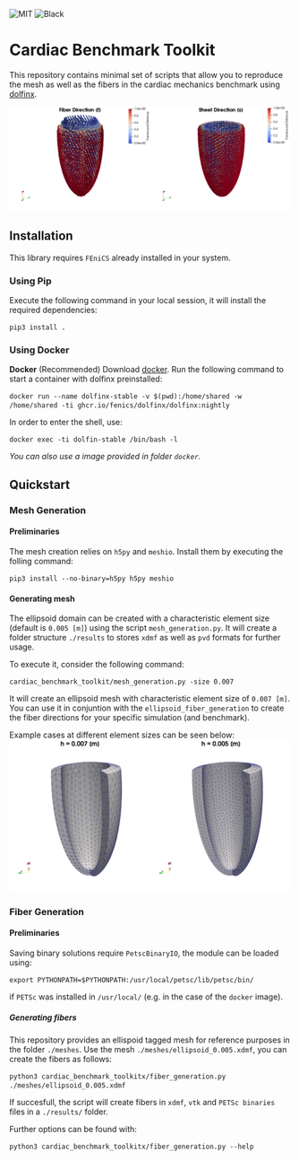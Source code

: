 ![MIT](https://img.shields.io/badge/License-MIT-green)
![Black](https://img.shields.io/badge/Style-Black-black)
# Cardiac Benchmark Toolkit

This repository contains minimal set of scripts that allow you to reproduce the mesh
as well as the fibers in the cardiac mechanics benchmark using [dolfinx](https://github.com/FEniCS/dolfinx).

![fibers](figs/fiber_and_sheet_directions.png)

## Installation

This library requires `FEniCS` already installed in your system.

### Using Pip
Execute the following command in your local session, it will install the required dependencies:

```shell
pip3 install .
```

### Using Docker
**Docker** (Recommended) Download [docker](https://www.docker.com/).
Run the following command to start a container with dolfinx preinstalled:

```shell
docker run --name dolfinx-stable -v $(pwd):/home/shared -w /home/shared -ti ghcr.io/fenics/dolfinx/dolfinx:nightly
```

In order to enter the shell, use:

```shell
docker exec -ti dolfin-stable /bin/bash -l
```

*You can also use a image provided in folder `docker`.*

## Quickstart

### Mesh Generation

#### Preliminaries

The mesh creation relies on `h5py` and `meshio`. Install them by executing the folling command:

```shell
pip3 install --no-binary=h5py h5py meshio
```

#### Generating mesh
The ellipsoid domain can be created with a characteristic element size (default is `0.005 [m]`) using the
script `mesh_generation.py`. It will create a folder structure `./results` to stores `xdmf` as well as `pvd` formats
for further usage.

To execute it, consider the following command:
```shell
cardiac_benchmark_toolkit/mesh_generation.py -size 0.007
```

It will create an ellipsoid mesh with characteristic element size of `0.007 [m]`. You can use it in conjuntion with the
`ellipsoid_fiber_generation` to create the fiber directions for your specific simulation (and benchmark).

Example cases at different element sizes can be seen below:
![comparison](figs/comparison_meshes.png)

### Fiber Generation

#### Preliminaries

Saving binary solutions require `PetscBinaryIO`, the module can be loaded using:
```shell
export PYTHONPATH=$PYTHONPATH:/usr/local/petsc/lib/petsc/bin/
```
if `PETSc` was installed in `/usr/local/` (e.g. in the case of the `docker` image).


##### Generating fibers
This repository provides an ellispoid tagged mesh for reference purposes in the folder `./meshes`.
Use the mesh `./meshes/ellipsoid_0.005.xdmf`, you can create the fibers as follows:

```shell
python3 cardiac_benchmark_toolkitx/fiber_generation.py ./meshes/ellipsoid_0.005.xdmf
```

If succesfull, the script will create fibers in `xdmf`, `vtk` and `PETSc binaries` files in a `./results/` folder.

Further options can be found with:

```shell
python3 cardiac_benchmark_toolkitx/fiber_generation.py --help
```
